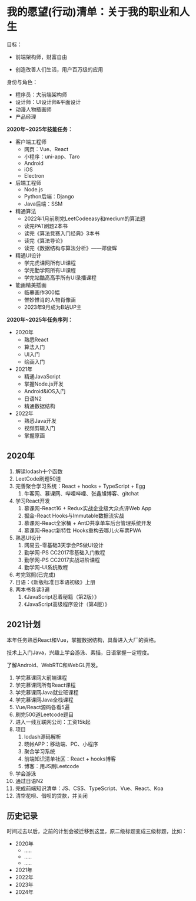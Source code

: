# 我的愿望(行动)清单：关于我的职业和人生

目标：

* 前端架构师，财富自由

* 创造改善人们生活，用户百万级的应用

身份与角色：

* 程序员：大前端架构师
* 设计师：UI设计师&平面设计
* 动漫人物插画师
* 产品经理

**2020年~2025年技能任务：**

* 客户端工程师
  * 网页：Vue、React
  * 小程序：uni-app、Taro
  * Android
  * iOS
  * Electron
* 后端工程师
  * Node.js
  * Python后端：Django
  * Java后端：SSM
* 精通算法
  * 2022年1月前刷完LeetCodeeasy和medium的算法题
  * 读完PAT刷题2本书
  * 读完《算法竞赛入门经典》3本书
  * 读完《算法导论》
  * 读完《数据结构与算法分析》——邓俊辉
* 精通UI设计
  * 学完虎课网所有UI课程
  * 学完勤学网所有UI课程
  * 学完站酷高高手所有UI录播课程
* 能画精美插画
  * 临摹画作300幅
  * 惟妙惟肖的人物肖像画
  * 2023年9月成为B站UP主

**2020年~2025年任务序列：**

* 2020年
  * 熟悉React
  * 算法入门
  * UI入门
  * 绘画入门
* 2021年
  * 精通JavaScript
  * 掌握Node.js开发
  * Android&iOS入门
  * 日语N2
  * 精通数据结构
* 2022年
  * 熟悉Java开发
  * 视频剪辑入门
  * 掌握原画

## 2020年

1. 解读lodash十个函数
2. LeetCode刷题50道
3. 完善聚合学习系统：React + hooks + TypeScript +  Egg
   1. 牛客网、慕课网、哔哩哔哩、张鑫旭博客、gitchat
4. 学习React开发
   1. 慕课网-React16 + Redux实战企业级大众点评Web App
   2. 掘金-React Hooks与Immutable数据流实战
   3. 慕课网-React全家桶 + AntD共享单车后台管理系统开发
   4. 慕课网-React新特性 Hooks重构去哪儿火车票PWA
5. 熟悉UI设计
   1. 网易云-零基础3天学会PS做UI设计
   2. 勤学网-PS CC2017零基础入门教程
   3. 勤学网-PS CC2017实战进阶课程
   4. 勤学网-UI系统教程
6. 考完驾照(已完成)
7. 日语：《新版标准日本语初级》上册
8. 两本书各读3遍
   1. 《JavaScript忍着秘籍（第2版）》
   2. 《JavaScript高级程序设计（第4版）》

## 2021计划

本年任务熟悉React和Vue，掌握数据结构，具备进入大厂的资格。

技术上入门Java，兴趣上学会游泳、素描，日语掌握一定程度。

了解Android、WebRTC和WebGL开发。

1. 学完慕课网大前端课程
2. 学完慕课网所有React课程
3. 学完慕课网Java就业班课程
4. 学完慕课网Java全栈课程
5. Vue/React源码各看5遍
6. 刷完500道Leetcode题目
7. 进入一线互联网公司：工资15k起
8. 项目
   1. lodash源码解析
   2. 晓帐APP：移动端、PC、小程序
   3. 聚合学习系统
   4. 前端知识清单社区：React + hooks博客
   5. 博客：用JS刷Leetcode
9. 学会游泳
10. 通过日语N2
11. 完成前端知识清单：JS、CSS、TypeScript、Vue、React、Koa
12. 清空花呗、借呗的贷款，并关闭

## 历史记录

时间过去以后，之前的计划会被迁移到这里，原二级标题变成三级标题，比如：

* 2020年
  * .....
  * .....
  * .....
* 2021年
* 2022年
* 2023年
* 2024年